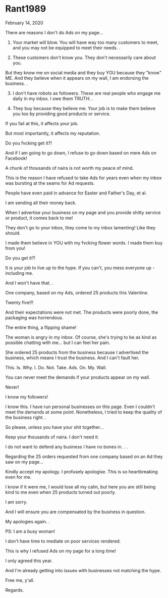 # Rant1989


February 14, 2020

There are reasons I don't do Ads on my page...

1. Your market will blow. You will have way too many customers to meet, and you may not be equipped to meet their needs. 
.

2. These customers don't know you. They don't necessarily care about you. 

But they know me on social media and they buy YOU because they "know" ME. And they believe when it appears on my wall, I am endorsing the business.
.

3. I don't have robots as followers. These are real people who engage me daily in my inbox. I owe them TRUTH. 
.

4. They buy because they believe me. Your job is to make them believe you too by providing good products or service.

If you fail at this, it affects your job.

But most importantly, it affects my reputation.

Do you fvcking get it?!

And if I am going to go down, I refuse to go down based on mere Ads on Facebook!

A chunk of thousands of naira is not worth my peace of mind.

This is the reason I have refused to take Ads for years even when my inbox was bursting at the seams for Ad requests.

People have even paid in advance for Easter and Father's Day, et al.

I am sending all their money back.

When I advertise your business on my page and you provide shitty service or product, it comes back to me!

They don't go to your inbox, they come to my inbox lamenting! Like they should.

I made them believe in YOU with my fvcking flower words. I made them buy from you!

Do you get it?!

It is your job to live up to the hype. If you can't, you mess everyone up - including me.

And I won't have that.
.

One company, based on my Ads, ordered 25 products this Valentine.

Twenty five!!!

And their expectations were not met. The products were poorly done, the packaging was horrendous.

The entire thing, a flipping shame!

The woman is angry in my inbox. Of course, she's trying to be as kind as possible chatting with me... but I can feel her pain.

She ordered 25 products from the business because I advertised the business, which means I trust the business. And I can't fault her.

This. Is. Why. I. Do. Not. Take. Ads. On. My. Wall.

You can never meet the demands if your products appear on my wall.

Never!

I know my followers!

I know this. I have run personal businesses on this page. Even I couldn't meet the demands at some point. Nonetheless, I tried to keep the quality of the business right.
.

So please, unless you have your shit together...

Keep your thousands of naira. I don't need it.

I do not want to defend any business I have no bones in.
.
.

Regarding the 25 orders requested from one company based on an Ad they saw on my page...

Kindly accept my apology. I profusely apologise. This is so heartbreaking even for me.

I know if it were me, I would lose all my calm, but here you are still being kind to me even when 25 products turned out poorly.

I am sorry.

And I will ensure you are compensated by the business in question.

My apologies again.
.

PS: I am a busy woman!

I don't have time to mediate on poor services rendered.

This is why I refused Ads on my page for a long time!

I only agreed this year.

And I'm already getting into issues with businesses not matching the hype.

Free me, y'all.

Regards.